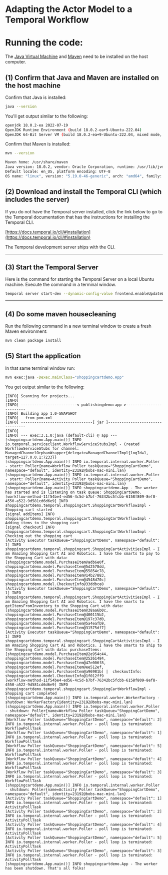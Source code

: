 # Adapting the Actor Model to a Temporal Workflow

# Running the code:

The [Java Virtual Machine](https://openjdk.org/) and [Maven](https://maven.apache.org/install.html) need to be installed
on the host computer.

## (1) Confirm that Java and Maven are installed on the host machine

Confirm that Java is installed:

```bash
java --version
```

You'll get output similar to the following:

```bash
openjdk 18.0.2-ea 2022-07-19
OpenJDK Runtime Environment (build 18.0.2-ea+9-Ubuntu-222.04)
OpenJDK 64-Bit Server VM (build 18.0.2-ea+9-Ubuntu-222.04, mixed mode, sharing)
```

Confirm that Maven is installed:

```bash
mvn --version
```

```bash
Maven home: /usr/share/maven
Java version: 18.0.2, vendor: Oracle Corporation, runtime: /usr/lib/jvm/jdk-18.0.2
Default locale: en_US, platform encoding: UTF-8
OS name: "linux", version: "5.19.0-46-generic", arch: "amd64", family: "unix"
```

## (2) Download and install the Temporal CLI (which includes the server)

If you do not have the Temporal server installed, click the link below to go to the Temporal documentation that has the
instructions for installing the Temporal CLI.

[https://docs.temporal.io/cli/#installation](https://docs.temporal.io/cli/#installation)

The Temporal development server ships with the CLI.

---

## (3) Start the Temporal Server

Here is the command for starting the Temporal Server on a local Ubuntu machine. Execute the command in a terminal
window.

```bash
temporal server start-dev --dynamic-config-value frontend.enableUpdateWorkflowExecution=true
```

---

## (4) Do some maven housecleaning

Run the following command in a new terminal window to create a fresh Maven environment:

```bash
mvn clean package install
```

## (5) Start the application

In that same terminal window run:

```bash
mvn exec:java -Dexec.mainClass="shoppingcartdemo.App"
```

You get output similar to the following:

```text
[INFO] Scanning for projects...
[INFO] 
[INFO] -------------------------< publishingdemo:app >-------------------------
[INFO] Building app 1.0-SNAPSHOT
[INFO]   from pom.xml
[INFO] --------------------------------[ jar ]---------------------------------
[INFO] 
[INFO] --- exec:3.1.0:java (default-cli) @ app ---
[shoppingcartdemo.App.main()] INFO io.temporal.serviceclient.WorkflowServiceStubsImpl - Created WorkflowServiceStubs for channel: ManagedChannelOrphanWrapper{delegate=ManagedChannelImpl{logId=1, target=127.0.0.1:7233}}
[shoppingcartdemo.App.main()] INFO io.temporal.internal.worker.Poller - start: Poller{name=Workflow Poller taskQueue="ShoppingCartDemo", namespace="default", identity=23192@bobs-mac-mini.lan}
[shoppingcartdemo.App.main()] INFO io.temporal.internal.worker.Poller - start: Poller{name=Activity Poller taskQueue="ShoppingCartDemo", namespace="default", identity=23192@bobs-mac-mini.lan}
[shoppingcartdemo.App.main()] INFO shoppingcartdemo.App - The worker has started and is listening on task queue: ShoppingCartDemo.
[workflow-method-11f54be4-ed56-4c5d-b7bf-76342bc5fcbb-6158f809-8ef8-4550-a522-9d581cd6d6e9] INFO shoppingcartdemo.temporal.shoppingcart.ShoppingCartWorkflowImpl - Shopping cart started
[signal addItems] INFO shoppingcartdemo.temporal.shoppingcart.ShoppingCartWorkflowImpl - Adding items to the shopping cart
[signal checkout] INFO shoppingcartdemo.temporal.shoppingcart.ShoppingCartWorkflowImpl - Checking out the shopping cart
[Activity Executor taskQueue="ShoppingCartDemo", namespace="default": 1] INFO shoppingcartdemo.temporal.shoppingcart.ShoppingCartActivitiesImpl - I am Amazing Shopping Cart AI and Robotics. I have the smarts to pay to the Shopping Cart with data: [shoppingcartdemo.model.PurchaseItem@adb6e0f, shoppingcartdemo.model.PurchaseItem@5d2578dd, shoppingcartdemo.model.PurchaseItem@55854c78, shoppingcartdemo.model.PurchaseItem@14b27883, shoppingcartdemo.model.PurchaseItem@4548d70c] shoppingcartdemo.model.CheckoutInfo@33ddbce8
[Activity Executor taskQueue="ShoppingCartDemo", namespace="default": 1] INFO shoppingcartdemo.temporal.shoppingcart.ShoppingCartActivitiesImpl - I am Amazing Shopping Cart AI and Robotics. I have the smarts to getItemsFromInventory to the Shopping Cart with data: [shoppingcartdemo.model.PurchaseItem@38aa6b0c, shoppingcartdemo.model.PurchaseItem@400115b2, shoppingcartdemo.model.PurchaseItem@197c37d0, shoppingcartdemo.model.PurchaseItem@5a4eafb9, shoppingcartdemo.model.PurchaseItem@31575df7]
[Activity Executor taskQueue="ShoppingCartDemo", namespace="default": 1] INFO shoppingcartdemo.temporal.shoppingcart.ShoppingCartActivitiesImpl - I am Amazing Shopping Cart AI and Robotics. I have the smarts to ship to the Shopping Cart with data: purchaseItems: [shoppingcartdemo.model.PurchaseItem@2e954c44, shoppingcartdemo.model.PurchaseItem@25261484, shoppingcartdemo.model.PurchaseItem@47e006f8, shoppingcartdemo.model.PurchaseItem@ee512ef, shoppingcartdemo.model.PurchaseItem@a96981b] |  checkoutInfo: shoppingcartdemo.model.CheckoutInfo@1f012ff9
[workflow-method-11f54be4-ed56-4c5d-b7bf-76342bc5fcbb-6158f809-8ef8-4550-a522-9d581cd6d6e9] INFO shoppingcartdemo.temporal.shoppingcart.ShoppingCartWorkflowImpl - Shopping cart completed
[shoppingcartdemo.App.main()] INFO io.temporal.worker.WorkerFactory - shutdown: WorkerFactory{identity=23192@bobs-mac-mini.lan}
[shoppingcartdemo.App.main()] INFO io.temporal.internal.worker.Poller - shutdown: Poller{name=Workflow Poller taskQueue="ShoppingCartDemo", namespace="default", identity=23192@bobs-mac-mini.lan}
[Workflow Poller taskQueue="ShoppingCartDemo", namespace="default": 2] INFO io.temporal.internal.worker.Poller - poll loop is terminated: WorkflowPollTask
[Workflow Poller taskQueue="ShoppingCartDemo", namespace="default": 1] INFO io.temporal.internal.worker.Poller - poll loop is terminated: WorkflowPollTask
[Workflow Poller taskQueue="ShoppingCartDemo", namespace="default": 5] INFO io.temporal.internal.worker.Poller - poll loop is terminated: WorkflowPollTask
[Workflow Poller taskQueue="ShoppingCartDemo", namespace="default": 4] INFO io.temporal.internal.worker.Poller - poll loop is terminated: WorkflowPollTask
[Workflow Poller taskQueue="ShoppingCartDemo", namespace="default": 3] INFO io.temporal.internal.worker.Poller - poll loop is terminated: WorkflowPollTask
[shoppingcartdemo.App.main()] INFO io.temporal.internal.worker.Poller - shutdown: Poller{name=Activity Poller taskQueue="ShoppingCartDemo", namespace="default", identity=23192@bobs-mac-mini.lan}
[Activity Poller taskQueue="ShoppingCartDemo", namespace="default": 1] INFO io.temporal.internal.worker.Poller - poll loop is terminated: ActivityPollTask
[Activity Poller taskQueue="ShoppingCartDemo", namespace="default": 2] INFO io.temporal.internal.worker.Poller - poll loop is terminated: ActivityPollTask
[Activity Poller taskQueue="ShoppingCartDemo", namespace="default": 4] INFO io.temporal.internal.worker.Poller - poll loop is terminated: ActivityPollTask
[Activity Poller taskQueue="ShoppingCartDemo", namespace="default": 5] INFO io.temporal.internal.worker.Poller - poll loop is terminated: ActivityPollTask
[Activity Poller taskQueue="ShoppingCartDemo", namespace="default": 3] INFO io.temporal.internal.worker.Poller - poll loop is terminated: ActivityPollTask
[shoppingcartdemo.App.main()] INFO shoppingcartdemo.App - The worker has been shutdown. That's all folks!
```
